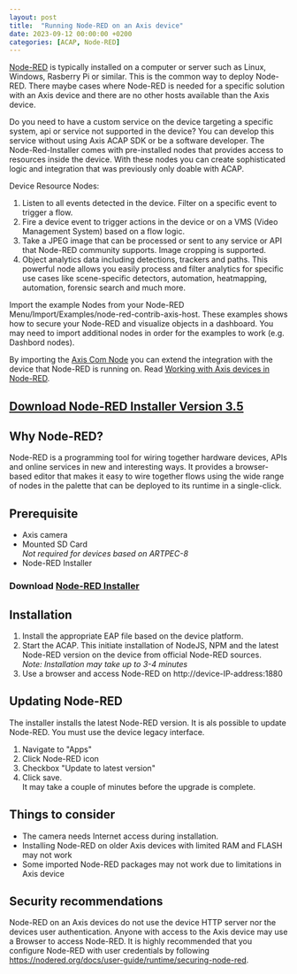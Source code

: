 ```yaml
---
layout: post
title:  "Running Node-RED on an Axis device"
date: 2023-09-12 00:00:00 +0200
categories: [ACAP, Node-RED]
---
```

[Node-RED](https://nodered.org) is typically installed on a computer or server such as Linux, Windows, 
Rasberry Pi or similar.  This is the common way to deploy Node-RED.  There maybe cases where Node-RED is needed for a 
specific solution with an Axis device and there are no other hosts available than the Axis device.  

Do you need to have a custom service on the device targeting a specific system, api or service not supported in the device?  You can develop this service without using Axis ACAP SDK or be a software developer.  The Node-Red-Installer comes with pre-installed nodes that provides access to resources inside the device.  With these nodes you can create sophisticated logic and integration that was previously only doable with ACAP.  

Device Resource Nodes:
1. Listen to all events detected in the device.  Filter on a specific event to trigger a flow.
2. Fire a device event to trigger actions in the device or on a VMS (Video Management System) based on a flow logic.
3. Take a JPEG image that can be processed or sent to any service or API that Node-RED community supports.  Image cropping is supported.
4. Object analytics data including detections, trackers and paths.  This powerful node allows you easily process and filter  analytics for specific use cases like scene-specific detectors, automation, heatmapping, automation, forensic search and much more.

Import the example Nodes from your Node-RED Menu/Import/Examples/node-red-contrib-axis-host.  These examples shows how to secure your Node-RED and visualize objects in a dashboard.  You may need to import additional nodes in order for the examples to work (e.g. Dashbord nodes).  

By importing the [Axis Com Node](https://flows.nodered.org/node/node-red-contrib-axis-com) you can extend the integration with the device that Node-RED is running on.  Read [Working with Axis devices in Node-RED](https://pandosme.github.io/node-red/2020/01/02/AxisNode.html).

## [Download Node-RED Installer Version 3.5](https://acap.juhlin.me/package/Nodered)

## Why Node-RED?

Node-RED is a programming tool for wiring together hardware devices, APIs and online services in new and interesting
ways. It provides a browser-based editor that makes it easy to wire together flows using the wide range of nodes in the
palette that can be deployed to its runtime in a single-click. 

## Prerequisite
- Axis camera
- Mounted SD Card  
_Not required for devices based on ARTPEC-8_
- Node-RED Installer

### Download [Node-RED Installer](https://acap.juhlin.me/package/Nodered)

## Installation

1. Install the appropriate EAP file based on the device platform.  
2. Start the ACAP.  This initiate installation of NodeJS, NPM and the latest Node-RED version on the device from official Node-RED sources.  
_Note: Installation may take up to 3-4 minutes_
3. Use a browser and access Node-RED on http://device-IP-address:1880

## Updating Node-RED
The installer installs the latest Node-RED version.  It is als possible to update Node-RED.   You must use the device legacy interface.
1. Navigate to "Apps"
2. Click Node-RED icon
3. Checkbox "Update to latest version"
4. Click save.  
It may take a couple of minutes before the upgrade is complete.

## Things to consider
* The camera needs Internet access during installation.
* Installing Node-RED on older Axis devices with limited RAM and FLASH may not work
* Some imported Node-RED packages may not work due to limitations in Axis device

## Security recommendations
Node-RED on an Axis devices do not use the device HTTP server nor the devices user authentication.  Anyone with access 
to the Axis device may use a Browser to access Node-RED.  It is highly recommended that you configure Node-RED with user 
credentials by following https://nodered.org/docs/user-guide/runtime/securing-node-red.


